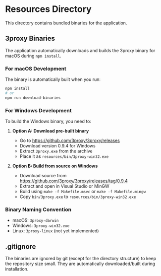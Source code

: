 # Resources Directory

This directory contains bundled binaries for the application.

## 3proxy Binaries

The application automatically downloads and builds the 3proxy binary for macOS during `npm install`.

### For macOS Development
The binary is automatically built when you run:
```bash
npm install
# or
npm run download-binaries
```

### For Windows Development
To build the Windows binary, you need to:

1. **Option A: Download pre-built binary**
   - Go to https://github.com/3proxy/3proxy/releases
   - Download version 0.9.4 for Windows
   - Extract `3proxy.exe` from the archive
   - Place it as `resources/bin/3proxy-win32.exe`

2. **Option B: Build from source on Windows**
   - Download source from https://github.com/3proxy/3proxy/releases/tag/0.9.4
   - Extract and open in Visual Studio or MinGW
   - Build using `make -f Makefile.msvc` or `make -f Makefile.mingw`
   - Copy `bin/3proxy.exe` to `resources/bin/3proxy-win32.exe`

### Binary Naming Convention
- macOS: `3proxy-darwin`
- Windows: `3proxy-win32.exe`
- Linux: `3proxy-linux` (not yet implemented)

## .gitignore
The binaries are ignored by git (except for the directory structure) to keep the repository size small. They are automatically downloaded/built during installation.